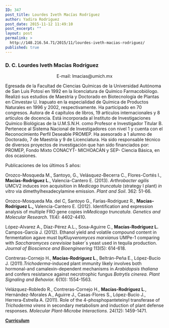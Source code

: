 ```yaml
---
ID: 347
post_title: Lourdes Iveth Macías Rodríguez
author: Yadira Rodriguez
post_date: 2015-11-12 11:49:10
post_excerpt: ""
layout: post
permalink: >
  http://148.216.54.71/2015/11/lourdes-iveth-macias-rodriguez/
published: true
---
```

<h3>D. C. Lourdes Iveth Macías Rodríguez</h3>
<div class="contentpane">
<div class="contentdescription">
<p align="center">E-mail: lmacias@umich.mx</p>
Egresada de la Facultad de Ciencias Químicas de la Universidad Autónoma de San Luis Potosí en 1992 en la licenciatura de Químico Farmacobiólogo. Realizó sus estudios de Maestría y Doctorado en Biotecnología de Plantas en Cinvestav U. Irapuato en la especialidad de Química de Productos Naturales en 1996 y 2002, respectivamente. Ha participado en 70 congresos. Autora de 4 capítulos de libros, 19 artículos internacionales y 8 artículos de docencia. Está incorporada al Instituto de Investigaciones Químico Biológicas de la U.M.S.N.H. como Profesor e Investigador Titular B. Pertenece al Sistema Nacional de Investigadores con nivel 1 y cuenta con el Reconocimiento Perfil Deseable PROMEP. Ha asesorado a 1 alumno de Doctorado, 7 de Maestría y 9 de Licenciatura. Ha sido responsable técnico de diversos proyectos de investigación que han sido financiados por: PROMEP, Fondo Mixto CONACYT- MICHOACÁN y SEP- Ciencia Básica, en dos ocasiones.

Publicaciones de los últimos 5 años:

Orozco-Mosqueda M., Santoyo, G., Velásquez-Becerra C., Flores-Cortés I., <strong>Macías-Rodríguez L</strong>., Valencia-Cantero E. (2013). <em>Arthrobacter agilis</em> UMCV2 induces iron acquisition in <em>Medicago truncatula</em> (strategy I plant) <em>in</em> <em>vitro</em> via dimethylhexadecylamine emission. <em>Plant and Soil</em>. 362: 51-66.

Orozco-Mosqueda Ma. del C, Santoyo G., Farías-Rodríguez R., <strong>Macías-Rodríguez L.,</strong> Valencia-Cantero E. (2012). Identification and expression analysis of multiple FRO gene copies in<em>Medicago truncatula</em>. <em>Genetics and Molecular Research</em>. 11(4): 4402-4410.

López-Alvarez A., Díaz-Pérez A.L., Sosa-Aguirre C., <strong>Macías-Rodríguez L.</strong> Campos-García J. (2012). Ethanol yield and volatile compound content in fermentation agave must by<em>Kluyveromyces marxianus</em> UMPe-1 comparing with <em>Saccharomyces cerevisiae</em> baker´s yeast used in tequila production. <em>Journal of Bioscience and Bioengineering</em> 113(5): 614-618.

Contreras-Cornejo H., <strong>Macías-Rodríguez L</strong>., Beltrán-Peña E., López-Bucio J. (2011).<em>Trichoderma-</em>induced plant immunity likely involves both hormonal-and camalexin-dependent mechanisms in <em>Arabidopsis thaliana</em> and confers resistance against necrotrophic fungus <em>Botrytis cinerea.</em> <em>Plant Signaling and Behavior.</em> 6(10): 1554-1563.

Velázquez-Robledo R., Contreras-Cornejo H., <strong>Macías-Rodríguez L</strong>., Hernández-Morales A., Aguirre J., Casas-Flores S., López-Bucio J., Herrera-Estrella A. (2011). Role of the 4-phosphopanteteinyl transferase of <em>Trichoderma virens</em> in secondary metabolism and induction of plant defense responses. <em>Molecular Plant-Microbe Interactions. </em>24(12): 1459-1471.

<strong><a href="http://148.216.54.71/wp-content/uploads/2015/11/DC_Lourdes_Macias.pdf">Curriculum</a></strong>

</div>
</div>